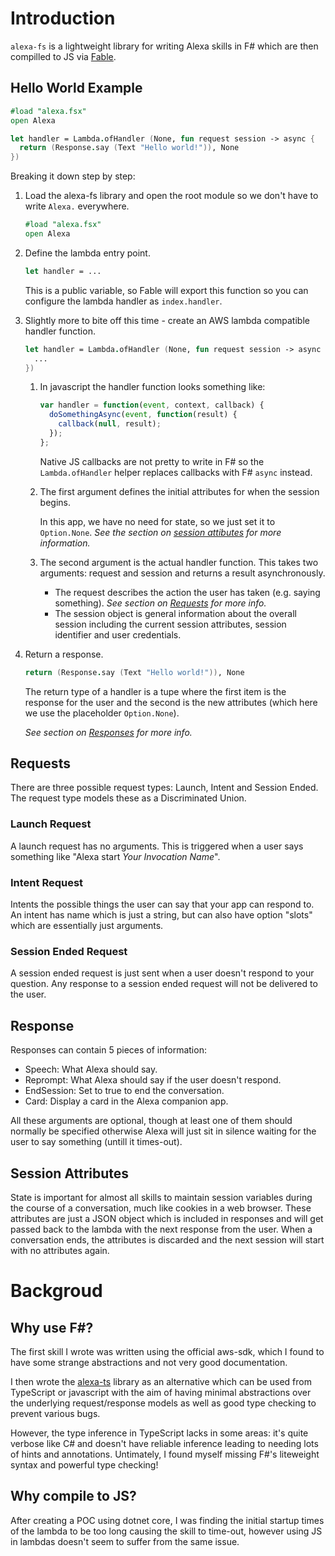 # Introduction

`alexa-fs` is a lightweight library for writing Alexa skills in F# which are then compilled to JS via [Fable](http://fable.io/).

## Hello World Example

```fsharp
#load "alexa.fsx"
open Alexa

let handler = Lambda.ofHandler (None, fun request session -> async {
  return (Response.say (Text "Hello world!")), None
})
```

Breaking it down step by step:

1. Load the alexa-fs library and open the root module so we don't have to write `Alexa.` everywhere.

    ```fsharp
    #load "alexa.fsx"
    open Alexa
    ```

2. Define the lambda entry point.

    ```fsharp
    let handler = ...
    ```

    This is a public variable, so Fable will export this function so you can configure the lambda handler as `index.handler`.

3. Slightly more to bite off this time - create an AWS lambda compatible handler function.

    ```fsharp
    let handler = Lambda.ofHandler (None, fun request session -> async {
      ...
    })
    ```

    1. In javascript the handler function looks something like:

        ```js
        var handler = function(event, context, callback) {
          doSomethingAsync(event, function(result) {
            callback(null, result);
          });
        };
        ```

        Native JS callbacks are not pretty to write in F# so the `Lambda.ofHandler` helper replaces callbacks with F# `async` instead.

    2. The first argument defines the initial attributes for when the session begins.

        In this app, we have no need for state, so we just set it to `Option.None`. _See the section on [session attibutes](#session-attributes) for more information._

    3. The second argument is the actual handler function. This takes two arguments: request and session and returns a result asynchronously.
    
        - The request describes the action the user has taken (e.g. saying something). _See section on [Requests](#requests) for more info._
        - The session object is general information about the overall session including the current session attributes, session identifier and user credentials.

4. Return a response.

    ```fsharp
    return (Response.say (Text "Hello world!")), None
    ```

    The return type of a handler is a tupe where the first item is the response for the user and the second is the new attributes (which here we use the placeholder `Option.None`).

    _See section on [Responses](#response) for more info._

## Requests

There are three possible request types: Launch, Intent and Session Ended. The request type models these as a Discriminated Union.

### Launch Request

A launch request has no arguments. This is triggered when a user says something like "Alexa start _Your Invocation Name_".

### Intent Request

Intents the possible things the user can say that your app can respond to. An intent has name which is just a string, but can also have option "slots" which are essentially just arguments.

### Session Ended Request

A session ended request is just sent when a user doesn't respond to your question. Any response to a session ended request will not be delivered to the user.

## Response

Responses can contain 5 pieces of information:
- Speech: What Alexa should say.
- Reprompt: What Alexa should say if the user doesn't respond.
- EndSession: Set to true to end the conversation.
- Card: Display a card in the Alexa companion app.

All these arguments are optional, though at least one of them should normally be specified otherwise Alexa will just sit in silence waiting for the user to say something (untill it times-out).

## Session Attributes

State is important for almost all skills to maintain session variables during the course of a conversation, much like cookies in a web browser. These attributes are just a JSON object which is included in responses and will get passed back to the lambda with the next response from the user. When a conversation ends, the attributes is discarded and the next session will start with no attributes again.

# Backgroud

## Why use F#?
The first skill I wrote was written using the official aws-sdk, which I found to have some strange abstractions and not very good documentation.

I then wrote the [alexa-ts](https://github.com/o2Labs/alexa-ts) library as an alternative which can be used from TypeScript or javascript with the aim of having minimal abstractions over the underlying request/response models as well as good type checking to prevent various bugs.

However, the type inference in TypeScript lacks in some areas: it's quite verbose like C# and doesn't have reliable inference leading to needing lots of hints and annotations. Untimately, I found myself missing F#'s liteweight syntax and powerful type checking!

## Why compile to JS?
After creating a POC using dotnet core, I was finding the initial startup times of the lambda to be too long causing the skill to time-out, however using JS in lambdas doesn't seem to suffer from the same issue.
